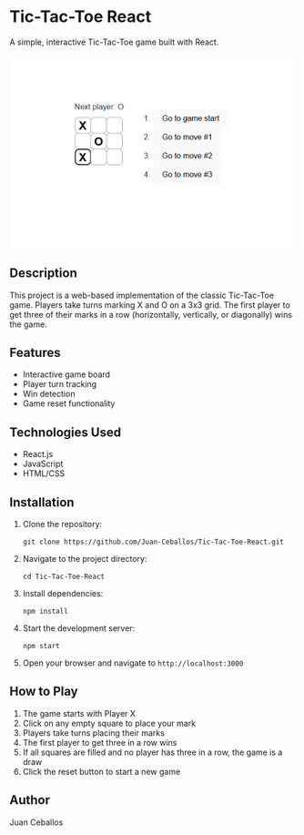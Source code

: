 # Tic-Tac-Toe React

A simple, interactive Tic-Tac-Toe game built with React.

![Game-Image](src/assets/Game-Preview.png)

## Description

This project is a web-based implementation of the classic Tic-Tac-Toe game. Players take turns marking X and O on a 3x3 grid. The first player to get three of their marks in a row (horizontally, vertically, or diagonally) wins the game.

## Features

- Interactive game board
- Player turn tracking
- Win detection
- Game reset functionality

## Technologies Used

- React.js
- JavaScript
- HTML/CSS

## Installation

1. Clone the repository:
   ```
   git clone https://github.com/Juan-Ceballos/Tic-Tac-Toe-React.git
   ```

2. Navigate to the project directory:
   ```
   cd Tic-Tac-Toe-React
   ```

3. Install dependencies:
   ```
   npm install
   ```

4. Start the development server:
   ```
   npm start
   ```

5. Open your browser and navigate to `http://localhost:3000`

## How to Play

1. The game starts with Player X
2. Click on any empty square to place your mark
3. Players take turns placing their marks
4. The first player to get three in a row wins
5. If all squares are filled and no player has three in a row, the game is a draw
6. Click the reset button to start a new game

## Author

Juan Ceballos
